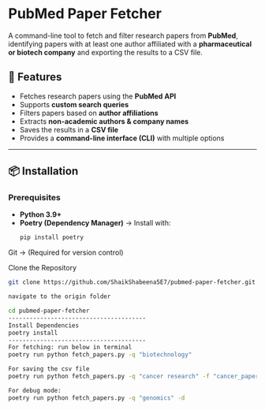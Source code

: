# PubMed Paper Fetcher  

A command-line tool to fetch and filter research papers from **PubMed**, identifying papers with at least one author affiliated with a **pharmaceutical or biotech company** and exporting the results to a CSV file.

## 🚀 Features  
- Fetches research papers using the **PubMed API**  
- Supports **custom search queries**  
- Filters papers based on **author affiliations**  
- Extracts **non-academic authors & company names**  
- Saves the results in a **CSV file**  
- Provides a **command-line interface (CLI)** with multiple options  

---

## 📦 Installation  

### **Prerequisites**
- **Python 3.9+**  
- **Poetry (Dependency Manager)** → Install with:  
  ```sh
  pip install poetry

Git → (Required for version control)

Clone the Repository

```sh
git clone https://github.com/ShaikShabeena5E7/pubmed-paper-fetcher.git

navigate to the origin folder

cd pubmed-paper-fetcher
---------------------------------------
Install Dependencies
poetry install
---------------------------------------
For fetching: run below in terminal 
poetry run python fetch_papers.py -q "biotechnology"

For saving the csv file
poetry run python fetch_papers.py -q "cancer research" -f "cancer_papers.csv"

For debug mode:
poetry run python fetch_papers.py -q "genomics" -d

